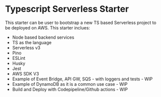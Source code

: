 # Typescript Serverless Starter
This starter can be user to bootstrap a new TS based Serverless project to be deployed on AWS. This starter inclues:

- Node based backend services
- TS as the language
- Serverless v3
- Pino 
- ESLint
- Husky
- Jest
- AWS SDK V3
- Example of Event Bridge, API GW, SQS - with loggers and tests  - WIP
- Example of DynamoDB as it is a common use case  - WIP
- Build and Deploy with Codepipeline/Github actions  - WIP
